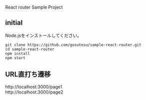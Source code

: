React router Sample Project

## initial
Node.jsをインストールしてください。

`git clone https://github.com/gosutesu/sample-react-router.git`  
`cd sample-react-router`  
`npm install`  
`npm start`  

## URL直打ち遷移
http://localhost:3000/page1  
http://localhost:3000/page2

